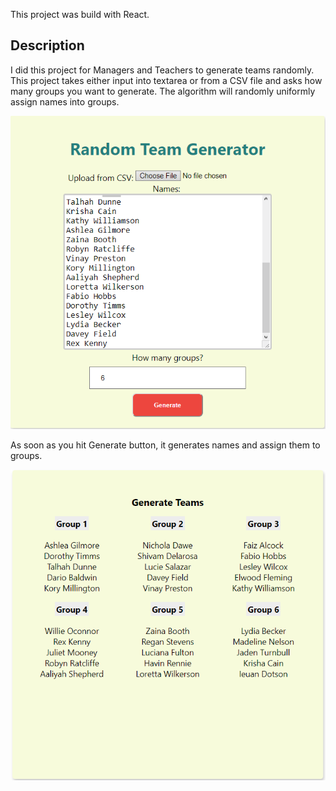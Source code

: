 This project was build with React.

## Description
I did this project for Managers and Teachers to generate teams randomly. This project takes either input into textarea or from a CSV file and asks how many groups you want to generate. The algorithm will randomly uniformly assign names into groups.

![alt text](public/sc1.png)

As soon as you hit Generate button, it generates names and assign them to groups.

![alt text](public/sc2.png)
